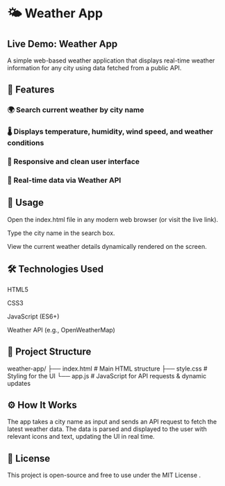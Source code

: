 # 🌤️ Weather App
## Live Demo: Weather App

A simple web-based weather application that displays real-time weather information for any city using data fetched from a public API.

## 🔑 Features

### 🌍 Search current weather by city name

### 🌡️ Displays temperature, humidity, wind speed, and weather conditions

### 📱 Responsive and clean user interface

### 🔄 Real-time data via Weather API

## 🚀 Usage
Open the index.html file in any modern web browser (or visit the live link).

Type the city name in the search box.

View the current weather details dynamically rendered on the screen.

## 🛠️ Technologies Used
HTML5

CSS3

JavaScript (ES6+)

Weather API (e.g., OpenWeatherMap)

## 📁 Project Structure

weather-app/
├── index.html       # Main HTML structure
├── style.css        # Styling for the UI
└── app.js           # JavaScript for API requests & dynamic updates

## ⚙️ How It Works
The app takes a city name as input and sends an API request to fetch the latest weather data. The data is parsed and displayed to the user with relevant icons and text, updating the UI in real time.

## 📄 License
This project is open-source and free to use under the MIT License .
